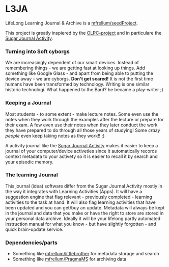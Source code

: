 L3JA
====

LifeLong Learning Journal &amp; Archive  is a [mfrellum/seedProject](https://github.com/mfrellum/seedProject/edit/master/README.md).

This project is greatly inspiered by the [OLPC-project](http://wiki.laptop.org/go/The_OLPC_Wiki) and in particulare the [Sugar Journal Activity](http://wiki.laptop.org/go/Journal_Activity).

### Turning into Soft cyborgs
We are increasingly dependent of our smart devices. Instead of remembering things - we are getting fast at looking up things. Add something like Google Glass - and apart from being able to putting the device away - we are cyborgs.
**Don't get scared!** It is not the first time humans have been transformed by technology. Writing is one similar historic technologi. What happened to the Bard? he became a play-writer ;)

### Keeping a Journal
Most students - to some extent - make lecture notes. Some even use the notes when they work through the examples after the lecture or prepare for their exam. A few even use their notes when they later conduct the work they have prepared to do through all those years of studying! Some *crazy people* even keep taking notes as they work!! ;)

A activity journal like the [Sugar Journal Activity](http://wiki.laptop.org/go/Journal_Activity) makes it easier to keep a journal of your computer/device activeties since it automatically records context metadata to your activety so it is easier to recall it by search and your episodic memory.

### The learning Journal
This journal (idea) software differ from the Sugar Journal Activity mostly in the way it integrates with Learning Activities (Apps). It will have a suggestion engine that flag relevant - previously completed - learning activities to the task at hand. It will also flag learning activities that have been updated and you can get/buy an update. Metadata will always be kept in the journal and data that you make or have the right to store are stored in your personal data archive. Ideally it will be your lifelong partly automated instruction manual for what you know - but have slightly forgotten - and quick brain-update service.

### Dependencies/parts
- Something like [mfrellum/littlebrother](https://github.com/mfrellum/littlebrother) for metadata storage and search
- Something like [mfrellum/PragmaMS](https://github.com/mfrellum/PragmaMS) for archiving data
